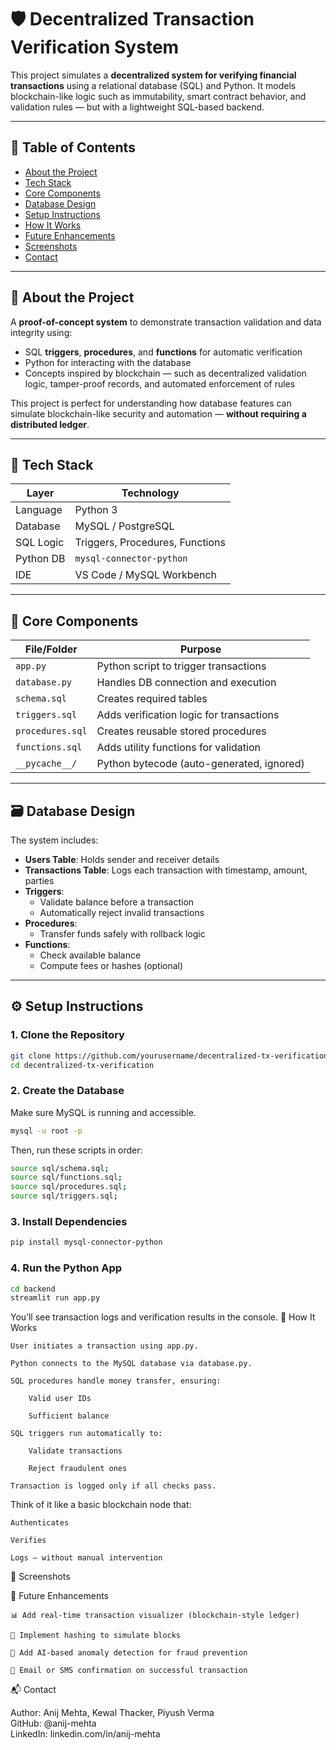 # 🛡️ Decentralized Transaction Verification System

This project simulates a **decentralized system for verifying financial transactions** using a relational database (SQL) and Python. It models blockchain-like logic such as immutability, smart contract behavior, and validation rules — but with a lightweight SQL-based backend.

---

## 📌 Table of Contents

- [About the Project](#about-the-project)
- [Tech Stack](#tech-stack)
- [Core Components](#core-components)
- [Database Design](#database-design)
- [Setup Instructions](#setup-instructions)
- [How It Works](#how-it-works)
- [Future Enhancements](#future-enhancements)
- [Screenshots](#screenshots)
- [Contact](#contact)

---

## 🧠 About the Project

A **proof-of-concept system** to demonstrate transaction validation and data integrity using:

- SQL **triggers**, **procedures**, and **functions** for automatic verification
- Python for interacting with the database
- Concepts inspired by blockchain — such as decentralized validation logic, tamper-proof records, and automated enforcement of rules

This project is perfect for understanding how database features can simulate blockchain-like security and automation — **without requiring a distributed ledger**.

---

## 🧰 Tech Stack

| Layer      | Technology               |
|-----------|---------------------------|
| Language   | Python 3                 |
| Database   | MySQL / PostgreSQL       |
| SQL Logic  | Triggers, Procedures, Functions |
| Python DB | `mysql-connector-python` |
| IDE        | VS Code / MySQL Workbench |

---

## 🧩 Core Components

| File/Folder        | Purpose |
|--------------------|---------|
| `app.py`           | Python script to trigger transactions |
| `database.py`      | Handles DB connection and execution |
| `schema.sql`       | Creates required tables |
| `triggers.sql`     | Adds verification logic for transactions |
| `procedures.sql`   | Creates reusable stored procedures |
| `functions.sql`    | Adds utility functions for validation |
| `__pycache__/`     | Python bytecode (auto-generated, ignored) |

---

## 🗃️ Database Design

The system includes:

- **Users Table**: Holds sender and receiver details
- **Transactions Table**: Logs each transaction with timestamp, amount, parties
- **Triggers**:
  - Validate balance before a transaction
  - Automatically reject invalid transactions
- **Procedures**:
  - Transfer funds safely with rollback logic
- **Functions**:
  - Check available balance
  - Compute fees or hashes (optional)

---

## ⚙️ Setup Instructions

### 1. Clone the Repository

```bash
git clone https://github.com/yourusername/decentralized-tx-verification.git
cd decentralized-tx-verification
```

### 2. Create the Database
Make sure MySQL is running and accessible.

```bash
mysql -u root -p
```

Then, run these scripts in order:

```bash
source sql/schema.sql;
source sql/functions.sql;
source sql/procedures.sql;
source sql/triggers.sql;
```

### 3. Install Dependencies

```bash
pip install mysql-connector-python
```

### 4. Run the Python App

```bash
cd backend
streamlit run app.py
```

You’ll see transaction logs and verification results in the console.
🧪 How It Works

    User initiates a transaction using app.py.

    Python connects to the MySQL database via database.py.

    SQL procedures handle money transfer, ensuring:

        Valid user IDs

        Sufficient balance

    SQL triggers run automatically to:

        Validate transactions

        Reject fraudulent ones

    Transaction is logged only if all checks pass.

Think of it like a basic blockchain node that:

    Authenticates

    Verifies

    Logs — without manual intervention

📸 Screenshots



🔮 Future Enhancements

    📊 Add real-time transaction visualizer (blockchain-style ledger)

    🔏 Implement hashing to simulate blocks

    🧠 Add AI-based anomaly detection for fraud prevention

    📩 Email or SMS confirmation on successful transaction

📬 Contact

Author: Anij Mehta, Kewal Thacker, Piyush Verma<br>
GitHub: @anij-mehta<br>
LinkedIn: linkedin.com/in/anij-mehta

